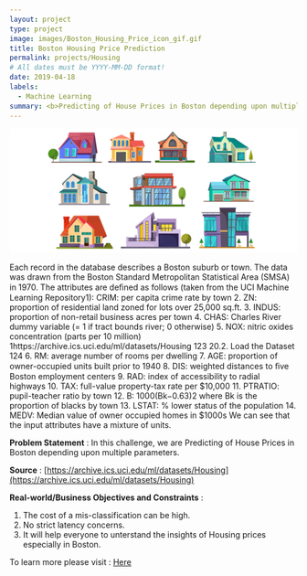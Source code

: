 ```yaml
---
layout: project
type: project
image: images/Boston_Housing_Price_icon_gif.gif
title: Boston Housing Price Prediction
permalink: projects/Housing
# All dates must be YYYY-MM-DD format!
date: 2019-04-18
labels:
  - Machine Learning
summary: <b>Predicting of House Prices in Boston depending upon multiple parameters.</b>
---
```


<img class="ui image" src="../images/Boston_Housing_Price_Prediction_Banner.png">

Each record in the database describes a Boston suburb or town. The data was drawn from the Boston Standard Metropolitan Statistical Area (SMSA) in 1970. The attributes are deﬁned as follows (taken from the UCI Machine Learning Repository1): CRIM: per capita crime rate by town 2. ZN: proportion of residential land zoned for lots over 25,000 sq.ft. 3. INDUS: proportion of non-retail business acres per town 4. CHAS: Charles River dummy variable (= 1 if tract bounds river; 0 otherwise) 5. NOX: nitric oxides concentration (parts per 10 million) 1https://archive.ics.uci.edu/ml/datasets/Housing 123 20.2. Load the Dataset 124 6. RM: average number of rooms per dwelling 7. AGE: proportion of owner-occupied units built prior to 1940 8. DIS: weighted distances to ﬁve Boston employment centers 9. RAD: index of accessibility to radial highways 10. TAX: full-value property-tax rate per $10,000 11. PTRATIO: pupil-teacher ratio by town 12. B: 1000(Bk−0.63)2 where Bk is the proportion of blacks by town 13. LSTAT: % lower status of the population 14. MEDV: Median value of owner occupied homes in $1000s We can see that the input attributes have a mixture of units.

<b>Problem Statement</b> : In this challenge, we are Predicting of House Prices in Boston depending upon multiple parameters.

<b>Source</b> : [https://archive.ics.uci.edu/ml/datasets/Housing](https://archive.ics.uci.edu/ml/datasets/Housing)

<b>Real-world/Business Objectives and Constraints</b> : 
1. The cost of a mis-classification can be high.
2. No strict latency concerns.
3. It will help everyone to unterstand the insights of Housing prices especially in Boston.

To learn more please visit : [Here](https://github.com/Souravban/SGD-for-Linear-Regression-on-Boston-Housing-Price-Dataset)
